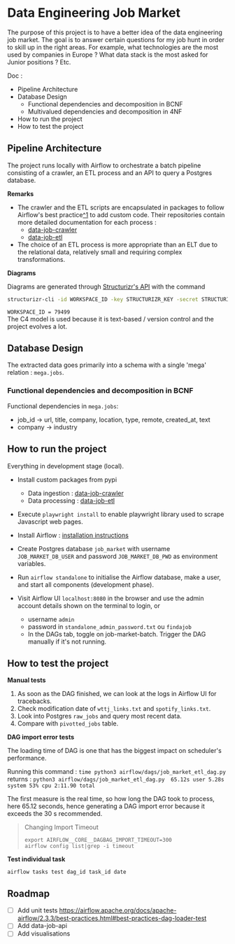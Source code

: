# Data Engineering Job Market

The purpose of this project is to have a better idea of the data engineering job market. 
The goal is to answer certain questions for my job hunt in order to skill up in the right areas. For example, what technologies are the most used by companies in Europe ? What data stack is the most asked for Junior positions ? Etc.

Doc :
- Pipeline Architecture
- Database Design
  - Functional dependencies and decomposition in BCNF
  - Multivalued dependencies and decomposition in 4NF
- How to run the project
- How to test the project

## Pipeline Architecture

The project runs locally with Airflow to orchestrate a batch pipeline consisting of a crawler, an ETL process and an API to query a Postgres database.

**Remarks** <br>
- The crawler and the ETL scripts are encapsulated in packages to follow Airflow's best practice[^1](https://airflow.apache.org/docs/apache-airflow/2.2.0/modules_management.html) to add custom code. Their repositories contain more detailed documentation for each process :
  - [data-job-crawler](https://github.com/FelitaD/data-job-crawler)
  - [data-job-etl](https://github.com/FelitaD/data-job-etl)
- The choice of an ETL process is more appropriate than an ELT due to the relational data, relatively small and requiring complex transformations.

**Diagrams**

Diagrams are generated through [Structurizr's API](https://structurizr.com/workspace/79499/diagrams) with the command
```bash
structurizr-cli -id WORKSPACE_ID -key STRUCTURIZR_KEY -secret STRUCTURIZR_SECRET -workspace WORKSPACE_FILE
```
`WORKSPACE_ID = 79499`<br>
The C4 model is used because it is text-based / version control and the project evolves a lot. 

## Database Design

The extracted data goes primarily into a schema with a single 'mega' relation : `mega.jobs`.

### Functional dependencies and decomposition in BCNF
Functional dependencies in `mega.jobs`:
- job_id -> url, title, company, location, type, remote, created_at, text
- company -> industry

## How to run the project

Everything in development stage (local).

- Install custom packages from pypi
  - Data ingestion : [data-job-crawler](https://pypi.org/project/data-job-crawler/)
  - Data processing : [data-job-etl](https://pypi.org/project/data-job-etl/)
- Execute `playwright install` to enable playwright library used to scrape Javascript web pages.

- Install Airflow : [installation instructions](https://airflow.apache.org/docs/apache-airflow/stable/installation/installing-from-pypi.html)
 
- Create Postgres database `job_market` with username `JOB_MARKET_DB_USER` and password `JOB_MARKET_DB_PWD` as environment variables. 

- Run ```airflow standalone``` to initialise the Airflow database, make a user, and start all components (development phase).<br>
- Visit Airflow UI `localhost:8080` in the browser and use the admin account details shown on the terminal to login, or
  - username `admin` 
  - password in `standalone_admin_password.txt` ou `findajob`
  - In the DAGs tab, toggle on job-market-batch. Trigger the DAG manually if it's not running.

## How to test the project

**Manual tests**

1. As soon as the DAG finished, we can look at the logs in Airflow UI for tracebacks.
2. Check modification date of `wttj_links.txt` and `spotify_links.txt`.
3. Look into Postgres `raw_jobs` and query most recent data.
4. Compare with `pivotted_jobs` table.

**DAG import error tests**

The loading time of DAG is one that has the biggest impact on scheduler's performance.

Running this command : `time python3 airflow/dags/job_market_etl_dag.py`
returns : `python3 airflow/dags/job_market_etl_dag.py  65.12s user 5.28s system 53% cpu 2:11.90 total`

The first measure is the real time, so how long the DAG took to process, here 65.12 seconds, hence generating a DAG import error because it exceeds the 30 s recommended.

> Changing Import Timeout
> 
> `export AIRFLOW__CORE__DAGBAG_IMPORT_TIMEOUT=300`<br>
> `airflow config list|grep -i timeout`

**Test individual task**

`airflow tasks test dag_id task_id date`

## Roadmap

- [ ] Add unit tests https://airflow.apache.org/docs/apache-airflow/2.3.3/best-practices.html#best-practices-dag-loader-test
- [ ] Add data-job-api
- [ ] Add visualisations